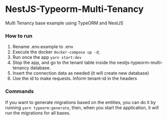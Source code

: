 # NestJS-Typeorm-Multi-Tenancy

Multi Tenancy base example using TypeORM and NestJS

### How to run

1. Rename .env.example to .env
2. Execute the docker `docker-compose up -d`;
3. Run once the app `yarn start:dev`
4. Stop the app, and go to the tenant table inside the nestjs-typeorm-multi-tenancy database.
5. Insert the connection data as needed (it will create new database)
6. Use the id to make requests. Inform tenant-id in the headers

### Commands

If you want to generate migrations based on the entities, you can do it by running `yarn typeorm:generate`, then, when you start the application, it will run the migrations for all bases.
